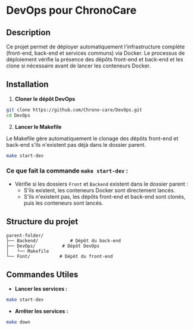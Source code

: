 # DevOps pour ChronoCare

## Description

Ce projet permet de déployer automatiquement l'infrastructure complète (front-end, back-end et services communs) via Docker. Le processus de déploiement vérifie la présence des dépôts front-end et back-end et les clone si nécessaire avant de lancer les conteneurs Docker.

## Installation

1. **Cloner le dépôt DevOps**

```bash
git clone https://github.com/Chrono-care/DevOps.git
cd DevOps
```

2. **Lancer le Makefile**

Le Makefile gère automatiquement le clonage des dépôts front-end et back-end s'ils n'existent pas déjà dans le dossier parent.

```bash
make start-dev
```

### Ce que fait la commande `make start-dev` :

- Vérifie si les dossiers `Front` et `Backend` existent dans le dossier parent :
  - S'ils existent, les conteneurs Docker sont directement lancés.
  - S'ils n'existent pas, les dépôts front-end et back-end sont clonés, puis les conteneurs sont lancés.

## Structure du projet

```
parent-folder/
├── Backend/            # Dépôt du back-end
├── DevOps/          # Dépôt DevOps
│   └── Makefile
└── Font/           # Dépôt du front-end
```

## Commandes Utiles

- **Lancer les services :**

```bash
make start-dev
```

- **Arrêter les services :**

```bash
make down
```